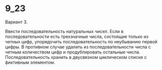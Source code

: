 # 9_23

Вариант 3.

Ввести последовательность натуральных чисел. Если в последовательности есть трехзначные числа, состоящие только из четных цифр, упорядочить последовательность по неубыванию первой цифры. В противном случае удалить из последовательности числа с четным количеством цифр и продублировать остальные числа. Последовательность хранить в двусвязном циклическом списке с фиктивным элементом.